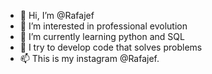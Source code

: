 - 👋 Hi, I’m @Rafajef
- 👀 I’m interested in professional evolution
- 🌱 I’m currently learning python and SQL
- 💞️ I try to develop code that solves problems
- 📫 This is my instagram @Rafajef.


